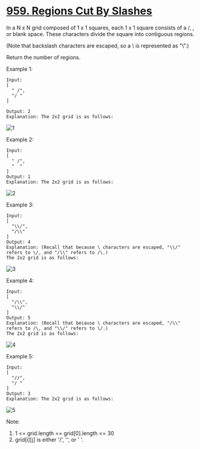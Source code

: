# [959. Regions Cut By Slashes](https://leetcode-cn.com/problems/regions-cut-by-slashes/)

In a N x N grid composed of 1 x 1 squares, each 1 x 1 square consists of a /, \, or blank space.  These characters divide the square into contiguous regions.

(Note that backslash characters are escaped, so a \ is represented as "\\".)

Return the number of regions.

Example 1:

```text
Input:
[
  " /",
  "/ "
]

Output: 2
Explanation: The 2x2 grid is as follows:
```

![1](1.png)

Example 2:

```text
Input:
[
  " /",
  "  "
]
Output: 1
Explanation: The 2x2 grid is as follows:
```

![2](2.png)

Example 3:

```text
Input:
[
  "\\/",
  "/\\"
]
Output: 4
Explanation: (Recall that because \ characters are escaped, "\\/" refers to \/, and "/\\" refers to /\.)
The 2x2 grid is as follows:
```

![3](3.png)

Example 4:

```text
Input:
[
  "/\\",
  "\\/"
]
Output: 5
Explanation: (Recall that because \ characters are escaped, "/\\" refers to /\, and "\\/" refers to \/.)
The 2x2 grid is as follows:
```

![4](4.png)

Example 5:

```text
Input:
[
  "//",
  "/ "
]
Output: 3
Explanation: The 2x2 grid is as follows:
```

![5](5.png)

Note:

1. 1 <= grid.length == grid[0].length <= 30
1. grid[i][j] is either '/', '\', or ' '.